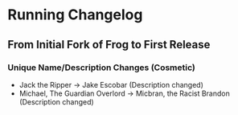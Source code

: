 # Running Changelog
## From Initial Fork of Frog to First Release

### Unique Name/Description Changes (Cosmetic)
* Jack the Ripper -> Jake Escobar (Description changed)
* Michael, The Guardian Overlord -> Micbran, the Racist Brandon (Description changed)
